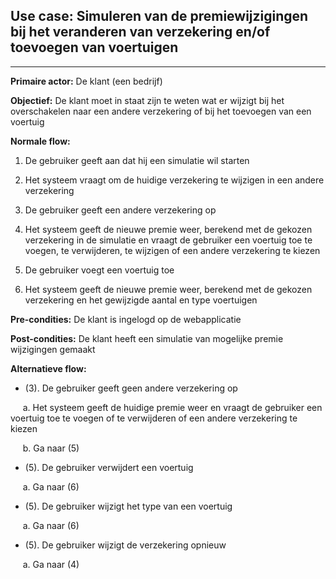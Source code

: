
## Use case: Simuleren van de premiewijzigingen bij het veranderen van verzekering en/of toevoegen van voertuigen
---

**Primaire actor:** De klant (een bedrijf)

**Objectief:** De klant moet in staat zijn te weten wat er wijzigt bij het overschakelen naar een andere verzekering of bij het toevoegen van een voertuig

**Normale flow:**


1. De gebruiker geeft aan dat hij een simulatie wil starten

2. Het systeem vraagt om de huidige verzekering te wijzigen in een andere verzekering

3. De gebruiker geeft een andere verzekering op

4. Het systeem geeft de nieuwe premie weer, berekend met de gekozen verzekering in de simulatie en vraagt de gebruiker een voertuig toe te voegen, te verwijderen, te wijzigen of een andere verzekering te kiezen

5. De gebruiker voegt een voertuig toe

6. Het systeem geeft de nieuwe premie weer, berekend met de gekozen verzekering en het gewijzigde aantal en type voertuigen

**Pre-condities:** De klant is ingelogd op de webapplicatie

**Post-condities:** De klant heeft een simulatie van mogelijke premie wijzigingen gemaakt

**Alternatieve flow:**
* (3). De gebruiker geeft geen andere verzekering op
 
&nbsp;&nbsp;&nbsp;&nbsp; a. Het systeem geeft de huidige premie weer en vraagt de gebruiker een voertuig toe te voegen of te verwijderen of een andere verzekering te kiezen

&nbsp;&nbsp;&nbsp;&nbsp; b. Ga naar (5)

* (5). De gebruiker verwijdert een voertuig

&nbsp;&nbsp;&nbsp;&nbsp; a. Ga naar (6)

* (5). De gebruiker wijzigt het type van een voertuig

&nbsp;&nbsp;&nbsp;&nbsp; a. Ga naar (6)

* (5). De gebruiker wijzigt de verzekering opnieuw

&nbsp;&nbsp;&nbsp;&nbsp; a. Ga naar (4)



